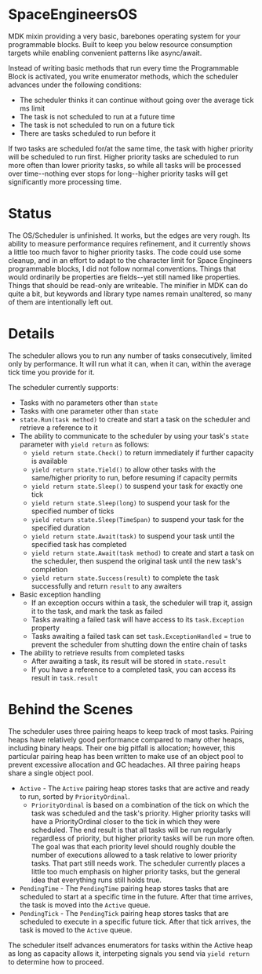 # SpaceEngineersOS
MDK mixin providing a very basic, barebones operating system for your programmable blocks.  Built to keep you below resource consumption targets while enabling convenient patterns like async/await.

Instead of writing basic methods that run every time the Programmable Block is activated, you write enumerator methods, which the scheduler advances under the following conditions:
* The scheduler thinks it can continue without going over the average tick ms limit
* The task is not scheduled to run at a future time
* The task is not scheduled to run on a future tick
* There are tasks scheduled to run before it

If two tasks are scheduled for/at the same time, the task with higher priority will be scheduled to run first.  Higher priority tasks are scheduled to run more often than lower priority tasks, so while all tasks will be processed over time--nothing ever stops for long--higher priority tasks will get significantly more processing time.

# Status
The OS/Scheduler is unfinished.  It works, but the edges are very rough.  Its ability to measure performance requires refinement, and it currently shows a little too much favor to higher priority tasks.  The code could use some cleanup, and in an effort to adapt to the character limit for Space Engineers programmable blocks, I did not follow normal conventions.  Things that would ordinarily be properties are fields--yet still named like properties.  Things that should be read-only are writeable.  The minifier in MDK can do quite a bit, but keywords and library type names remain unaltered, so many of them are intentionally left out.

# Details
The scheduler allows you to run any number of tasks consecutively, limited only by performance.  It will run what it can, when it can, within the average tick time you provide for it.

The scheduler currently supports:
* Tasks with no parameters other than `state`
* Tasks with one parameter other than `state`
* `state.Run(task method)` to create and start a task on the scheduler and retrieve a reference to it
* The ability to communicate to the scheduler by using your task's `state` parameter with `yield return` as follows:
  - `yield return state.Check()` to return immediately if further capacity is available
  - `yield return state.Yield()` to allow other tasks with the same/higher priority to run, before resuming if capacity permits
  - `yield return state.Sleep()` to suspend your task for exactly one tick
  - `yield return state.Sleep(long)` to suspend your task for the specified number of ticks
  - `yield return state.Sleep(TimeSpan)` to suspend your task for the specified duration
  - `yield return state.Await(task)` to suspend your task until the specified task has completed
  - `yield return state.Await(task method)` to create and start a task on the scheduler, then suspend the original task until the new task's completion
  - `yield return state.Success(result)` to complete the task successfully and return `result` to any awaiters
* Basic exception handling
  - If an exception occurs within a task, the scheduler will trap it, assign it to the task, and mark the task as failed
  - Tasks awaiting a failed task will have access to its `task.Exception` property
  - Tasks awaiting a failed task can set `task.ExceptionHandled` = true to prevent the scheduler from shutting down the entire chain of tasks
* The ability to retrieve results from completed tasks
  - After awaiting a task, its result will be stored in `state.result`
  - If you have a reference to a completed task, you can access its result in `task.result`

# Behind the Scenes
The scheduler uses three pairing heaps to keep track of most tasks.  Pairing heaps have relatively good performance compared to many other heaps, including binary heaps.  Their one big pitfall is allocation; however, this particular pairing heap has been written to make use of an object pool to prevent excessive allocation and GC headaches.  All three pairing heaps share a single object pool.
* `Active` - The `Active` pairing heap stores tasks that are active and ready to run, sorted by `PriorityOrdinal`.
  - `PriorityOrdinal` is based on a combination of the tick on which the task was scheduled and the task's priority.  Higher priority tasks will have a PriorityOrdinal closer to the tick in which they were scheduled.  The end result is that all tasks will be run regularly regardless of priority, but higher priority tasks will be run more often.  The goal was that each priority level should roughly double the number of executions allowed to a task relative to lower priority tasks.  That part still needs work.  The scheduler currently places a little too much emphasis on higher priority tasks, but the general idea that everything runs still holds true.
* `PendingTime` - The `PendingTime` pairing heap stores tasks that are scheduled to start at a specific time in the future.  After that time arrives, the task is moved into the `Active` queue.
* `PendingTick` - The `PendingTick` pairing heap stores tasks that are scheduled to execute in a specific future tick.  After that tick arrives, the task is moved to the `Active` queue.

The scheduler itself advances enumerators for tasks within the Active heap as long as capacity allows it, interpeting signals you send via `yield return` to determine how to proceed.
